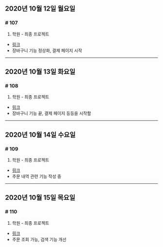 ## 2020년 10월 12일 월요일
### # 107
1. 학원 - 최종 프로젝트
- [링크](https://bitbucket.org/procyon0/ex/commits/222e28b6c8784cc35315d733e3bdf398aeb17ca0)
- 장바구니 기능 정상화, 결제 페이지 시작
---
## 2020년 10월 13일 화요일
### # 108
1. 학원 - 최종 프로젝트
- [링크](https://github.com/procyon0/final_project/commit/0f3dbc3f3d88f8a8cff734414532a8593cb064a1)
- 장바구니 기능 끝, 결제 페이지 등등을 시작함
---
## 2020년 10월 14일 수요일
### # 109
1. 학원 - 최종 프로젝트
- [링크](https://bitbucket.org/procyon0/ex/commits/ae3420741dc91e1b761c4a8d52aad8fb1aaa5303)
- 주문 내역 관련 기능 작성 중
---
## 2020년 10월 15일 목요일
### # 110
1. 학원  - 최종 프로젝트
- [링크](https://bitbucket.org/procyon0/ex/commits/629cb706566ee6c1c11d281b3114de5b3fe815b3)
- 주문 조회 가능, 검색 기능 개선

